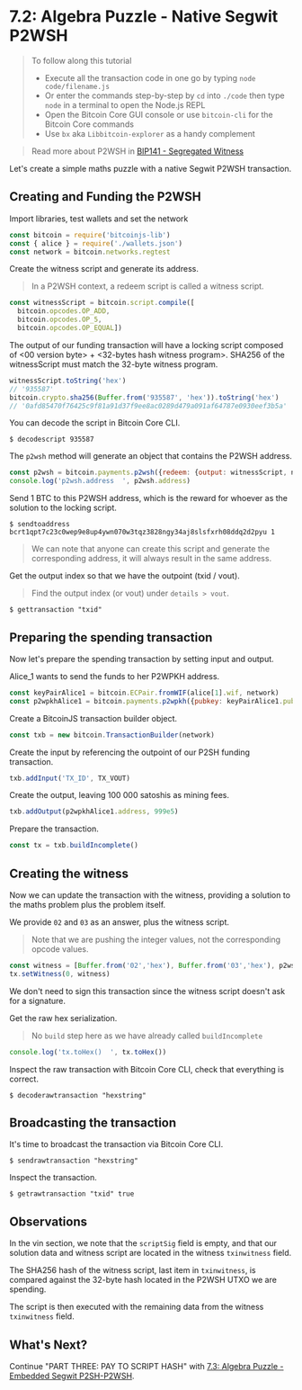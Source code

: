 # 7.2: Algebra Puzzle - Native Segwit P2WSH

> To follow along this tutorial
> * Execute all the transaction code in one go by typing `node code/filename.js`   
> * Or enter the commands step-by-step by `cd` into `./code` then type `node` in a terminal to open the Node.js REPL   
> * Open the Bitcoin Core GUI console or use `bitcoin-cli` for the Bitcoin Core commands
> * Use `bx` aka `Libbitcoin-explorer` as a handy complement 

> Read more about P2WSH in [BIP141 - Segregated Witness](https://github.com/bitcoin/bips/blob/master/bip-0141.mediawiki#p2wsh)

Let's create a simple maths puzzle with a native Segwit P2WSH transaction.


## Creating and Funding the P2WSH 
 
Import libraries, test wallets and set the network
```javascript
const bitcoin = require('bitcoinjs-lib')
const { alice } = require('./wallets.json')
const network = bitcoin.networks.regtest
```

Create the witness script and generate its address.
> In a P2WSH context, a redeem script is called a witness script.
```javascript
const witnessScript = bitcoin.script.compile([
  bitcoin.opcodes.OP_ADD,
  bitcoin.opcodes.OP_5,
  bitcoin.opcodes.OP_EQUAL])
```

The output of our funding transaction will have a locking script composed of <00 version byte> + <32-bytes hash witness program>.
SHA256 of the witnessScript must match the 32-byte witness program.
```javascript
witnessScript.toString('hex')
// '935587'
bitcoin.crypto.sha256(Buffer.from('935587', 'hex')).toString('hex')
// '0afd85470f76425c9f81a91d37f9ee8ac0289d479a091af64787e0930eef3b5a'
```

You can decode the script in Bitcoin Core CLI.
```
$ decodescript 935587
```

The `p2wsh` method will generate an object that contains the P2WSH address.
```javascript
const p2wsh = bitcoin.payments.p2wsh({redeem: {output: witnessScript, network}, network})
console.log('p2wsh.address  ', p2wsh.address)
```

Send 1 BTC to this P2WSH address, which is the reward for whoever as the solution to the locking script.
```
$ sendtoaddress bcrt1qpt7c23c0wep9e8up4ywn070w3tqz3828ngy34aj8slsfxrh08ddq2d2pyu 1
```
> We can note that anyone can create this script and generate the corresponding address, it will always result in the same 
> address.
  
Get the output index so that we have the outpoint (txid / vout).
> Find the output index (or vout) under `details > vout`.
```
$ gettransaction "txid"
```


## Preparing the spending transaction

Now let's prepare the spending transaction by setting input and output.

Alice_1 wants to send the funds to her P2WPKH address.
```javascript
const keyPairAlice1 = bitcoin.ECPair.fromWIF(alice[1].wif, network)
const p2wpkhAlice1 = bitcoin.payments.p2wpkh({pubkey: keyPairAlice1.publicKey, network})
```

Create a BitcoinJS transaction builder object.
```javascript
const txb = new bitcoin.TransactionBuilder(network)
```

Create the input by referencing the outpoint of our P2SH funding transaction.
```javascript
txb.addInput('TX_ID', TX_VOUT)
```

Create the output, leaving 100 000 satoshis as mining fees.
```javascript
txb.addOutput(p2wpkhAlice1.address, 999e5)
```

Prepare the transaction.
```javascript
const tx = txb.buildIncomplete()
```


## Creating the witness

Now we can update the transaction with the witness, providing a solution to the maths problem plus the problem itself.

We provide `02` and `03` as an answer, plus the witness script. 
> Note that we are pushing the integer values, not the corresponding opcode values.
```javascript
const witness = [Buffer.from('02','hex'), Buffer.from('03','hex'), p2wsh.redeem.output]
tx.setWitness(0, witness)
```

We don't need to sign this transaction since the witness script doesn't ask for a signature.

Get the raw hex serialization.
> No `build` step here as we have already called `buildIncomplete`
```javascript
console.log('tx.toHex()  ', tx.toHex())
```

Inspect the raw transaction with Bitcoin Core CLI, check that everything is correct.
```
$ decoderawtransaction "hexstring"
```


## Broadcasting the transaction

It's time to broadcast the transaction via Bitcoin Core CLI.
```
$ sendrawtransaction "hexstring"
```

Inspect the transaction.
```
$ getrawtransaction "txid" true
```


## Observations

In the vin section, we note that the `scriptSig` field is empty, and that our solution data and witness script are located
in the witness `txinwitness` field. 

The SHA256 hash of the witness script, last item in `txinwitness`, is compared against the 32-byte hash located in the P2WSH UTXO we are 
spending.

The script is then executed with the remaining data from the witness `txinwitness` field.


## What's Next?

Continue "PART THREE: PAY TO SCRIPT HASH" with [7.3: Algebra Puzzle - Embedded Segwit P2SH-P2WSH](07_3_P2SH_P2WSH_Algebra_Puzzle.md).
